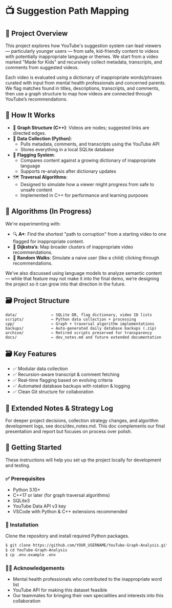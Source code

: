 # 📺 Suggestion Path Mapping

## 🎯 Project Overview

This project explores how YouTube's suggestion system can lead viewers — particularly younger users — from safe, kid-friendly content to videos with potentially inappropriate language or themes. We start from a video marked "Made for Kids" and recursively collect metadata, transcripts, and comments from suggested videos.

Each video is evaluated using a dictionary of inappropriate words/phrases curated with input from mental health professionals and concerned parents. We flag matches found in titles, descriptions, transcripts, and comments, then use a graph structure to map how videos are connected through YouTube’s recommendations.

## 🔧 How It Works

- 🧠 **Graph Structure (C++)**: Videos are nodes; suggested links are directed edges.
- 🐍 **Data Collection (Python)**:
  - Pulls metadata, comments, and transcripts using the YouTube API
  - Stores everything in a local SQLite database
- 🚩 **Flagging System**:
  - Compares content against a growing dictionary of inappropriate language
  - Supports re-analysis after dictionary updates
- 🗺️ **Traversal Algorithms**:
  - Designed to simulate how a viewer might progress from safe to unsafe content
  - Implemented in C++ for performance and learning purposes

## 🧪 Algorithms (In Progress)

We're experimenting with:

- 🔍 **A\***: Find the shortest "path to corruption" from a starting video to one flagged for inappropriate content.
- 🧭 **Dijkstra’s**: Map broader clusters of inappropriate video recommendations.
- 🎲 **Random Walks**: Simulate a naive user (like a child) clicking through recommendations.

We’ve also discussed using language models to analyze semantic content — while that feature may not make it into the final demo, we’re designing the project so it can grow into that direction in the future.

## 🗃️ Project Structure

```plaintext
data/               ← SQLite DB, flag dictionary, video ID lists
scripts/            ← Python data collection + processing
cpp/                ← Graph + traversal algorithm implementations
backups/            ← Auto-generated daily database backups (.zip)
archive/            ← Retired scripts preserved for transparency
docs/               ← dev_notes.md and future extended documentation
```

## 🗃️ Key Features

- ✅ Modular data collection
- ✅ Recursion-aware transcript & comment fetching
- ✅ Real-time flagging based on evolving criteria
- ✅ Automated database backups with rotation & logging
- ✅ Clean Git structure for collaboration

## 📝 Extended Notes & Strategy Log

For deeper project decisions, collection strategy changes, and algorithm development logs, see docs/dev_notes.md. This doc complements our final presentation and report but focuses on process over polish.

## 🚀 Getting Started

These instructions will help you set up the project locally for development and testing.

### ✅ Prerequisites

- Python 3.10+  
- C++17 or later (for graph traversal algorithms)  
- SQLite3  
- YouTube Data API v3 key  
- VSCode with Python & C++ extensions recommended

### 🔧 Installation

Clone the repository and install required Python packages.

```bash
$ git clone https://github.com/YOUR_USERNAME/YouTube-Graph-Analysis.git
$ cd YouTube-Graph-Analysis
$ cp .env.example .env
```

### 🙌🏻 Acknowledgements

- Mental health professionals who contributed to the inappropriate word list
- YouTube API for making this dataset feasible
- Our teammates for bringing their own specialities and interests into this collaboration